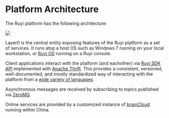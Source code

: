 # Platform Architecture

The Ruyi platform has the following architecture:

![](/img/platform_arch.png)

Layer0 is the central entity exposing features of the Ruyi platform as a set of services.  It runs atop a host OS such as Windows 7 running on your local workstation, or [Ruyi OS](os.md) running on a Ruyi console.

Client applications interact with the platform (and eachother) via [Ruyi SDK API](http://dev.playruyi.com/api) implemented with [Apache Thrift](https://thrift.apache.org/).  This provides a consistent, versioned, well-documented, and mostly standardized way of interacting with the platform from a [wide variety of languages](https://thrift.apache.org/lib/).

Asynchronous messages are received by subscribing to topics published via [ZeroMQ](http://zeromq.org/).

Online services are provided by a customized instance of [brainCloud](http://getbraincloud.com/) running within China.